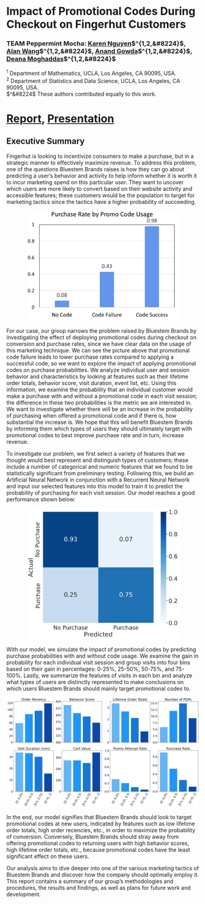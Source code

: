 # Impact of Promotional Codes During Checkout on Fingerhut Customers

### TEAM Peppermint Mocha: [Karen Nguyen](https://github.com/knguyenx5)$^{1,2,&#8224}$, [Alan Wang](https://github.com/alanwmy)$^{1,2,&#8224}$, [Anand Gowda](https://github.com/acgowda)$^{1,2,&#8224}$, [Deana Moghaddas](https://github.com/deanamgds19)$^{1,2,&#8224}$
$^1$ Department of Mathematics, UCLA, Los Angeles, CA 90095, USA. \
$^2$ Department of Statistics and Data Science, UCLA, Los Angeles, CA 90095, USA. \
$^&#8224$ These authors contributed equally to this work.

# [Report](https://github.com/alanwmy00/FingerhutConsulting/blob/main/M148-Final-Report.pdf), [Presentation](https://github.com/alanwmy00/FingerhutConsulting/blob/main/M148-Presentation.pdf)

## Executive Summary
Fingerhut is looking to incentivize consumers to make a purchase, but in a strategic manner to effectively maximize revenue. To address this problem, one of the questions Bluestem Brands raises is how they can go about predicting a user’s behavior and activity to help inform whether it is worth it to incur marketing spend on this particular user. They want to uncover which users are more likely to convert based on their website activity and accessible features; these customers would be the population to target for marketing tactics since the tactics have a higher probability of succeeding.

<p align="center">
<img src="images/promo.png" alt="Difference in purchase rates based on promo code utilization." width="400"/>
</p>

For our case, our group narrows the problem raised by Bluestem Brands by investigating the effect of deploying promotional codes during checkout on conversion and purchase rates, since we have clear data on the usage of this marketing technique. We can see the picture above that promotional code failure leads to lower purchase rates compared to applying a successful code, so we want to explore the impact of applying promotional codes on purchase probabilities. We analyze individual user and session behavior and characteristics by looking at features such as their lifetime order totals, behavior score, visit duration, event list, etc. Using this information, we examine the probability that an individual customer would make a purchase with and without a promotional code in each visit session; the difference in these two probabilities is the metric we are interested in. We want to investigate whether there will be an increase in the probability of purchasing when offered a promotional code and if there is, how substantial the increase is. We hope that this will benefit Bluestem Brands by informing them which types of users they should ultimately target with promotional codes to best improve purchase rate and in turn, increase revenue.


To investigate our problem, we first select a variety of features that we thought would best represent and distinguish types of customers; these include a number of categorical and numeric features that we found to be statistically significant from preliminary testing. Following this, we build an Artificial Neural Network in conjunction with a Recurrent Neural Network and input our selected features into this model to train it to predict the probability of purchasing for each visit session. Our model reaches a good performance shown below:

<p align="center">
<img src="images/cm.png" alt="Average user and session attributes by the gain in purchase probability." width="400"/>
</p>

With our model, we simulate the impact of promotional codes by predicting purchase probabilities with and without code usage. We examine the gain in probability for each individual visit session and group visits into four bins based on their gain in percentages: 0-25\%, 25-50\%, 50-75\%, and 75-100\%. Lastly, we summarize the features of visits in each bin and analyze what types of users are distinctly represented to make conclusions on which users Bluestem Brands should mainly target promotional codes to. 

<p align="center">
<img src="images/bigplot.png" alt="Difference in purchase rates based on promo code utilization." width="800"/>
</p>

In the end, our model signifies that Bluestem Brands should look to target promotional codes at new users, indicated by features such as low lifetime order totals, high order recencies, etc., in order to maximize the probability of conversion. Conversely, Bluestem Brands should stray away from offering promotional codes to returning users with high behavior scores, high lifetime order totals, etc., because promotional codes have the least significant effect on these users.

Our analysis aims to dive deeper into one of the various marketing tactics of Bluestem Brands and discover how the company should optimally employ it. This report contains a summary of our group’s methodologies and procedures, the results and findings, as well as plans for future work and development.
